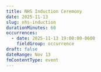 ```yaml
---
title: NHS Induction Ceremony
date: 2025-11-13
slug: nhs-induction
durationMinutes: 60
occurrences:
  - date: 2025-11-13 19:00:00-0600
    fieldGroup: occurrence
draft: false
dateRange: Nov 13
fmContentType: event
---
```

